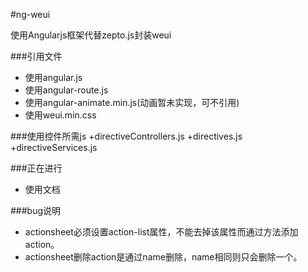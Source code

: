 #ng-weui

使用Angularjs框架代替zepto.js封装weui

###引用文件

+ 使用angular.js
+ 使用angular-route.js
+ 使用angular-animate.min.js(动画暂未实现，可不引用)
+ 使用weui.min.css

###使用控件所需js
+directiveControllers.js
+directives.js
+directiveServices.js

###正在进行

+ 使用文档



###bug说明
+ actionsheet必须设置action-list属性，不能去掉该属性而通过方法添加action。
+ actionsheet删除action是通过name删除，name相同则只会删除一个。

